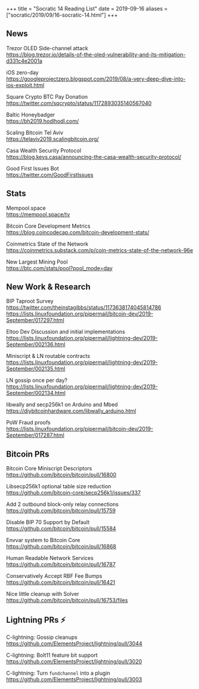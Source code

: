+++
title =  "Socratic 14 Reading List"
date = 2019-09-16
aliases = ["socratic/2019/09/16-socratic-14.html"]
+++

## News

Trezor OLED Side-channel attack  
<https://blog.trezor.io/details-of-the-oled-vulnerability-and-its-mitigation-d331c4e2001a>

iOS zero-day  
<https://googleprojectzero.blogspot.com/2019/08/a-very-deep-dive-into-ios-exploit.html>

Square Crypto BTC Pay Donation  
<https://twitter.com/sqcrypto/status/1172893035140567040>

Baltic Honeybadger  
<https://bh2019.hodlhodl.com/>

Scaling Bitcoin Tel Aviv  
<https://telaviv2019.scalingbitcoin.org/>

Casa Wealth Security Protocol  
<https://blog.keys.casa/announcing-the-casa-wealth-security-protocol/>

Good First Issues Bot  
<https://twitter.com/GoodFirstIssues>


## Stats

Mempool.space  
<https://mempool.space/tv>

Bitcoin Core Development Metrics  
<https://blog.coincodecap.com/bitcoin-development-stats/>

Coinmetrics State of the Network  
<https://coinmetrics.substack.com/p/coin-metrics-state-of-the-network-96e>

New Largest Mining Pool  
<https://btc.com/stats/pool?pool_mode=day>


## New Work & Research

BIP Taproot Survey  
<https://twitter.com/theinstagibbs/status/1173638174045814786>  
<https://lists.linuxfoundation.org/pipermail/bitcoin-dev/2019-September/017297.html>

Eltoo Dev Discussion and initial implementations  
<https://lists.linuxfoundation.org/pipermail/lightning-dev/2019-September/002136.html>

Miniscript & LN routable contracts  
<https://lists.linuxfoundation.org/pipermail/lightning-dev/2019-September/002135.html>

LN gossip once per day?  
<https://lists.linuxfoundation.org/pipermail/lightning-dev/2019-September/002134.html>

libwally and secp256k1 on Arduino and Mbed  
<https://diybitcoinhardware.com/libwally_arduino.html>

PoW Fraud proofs  
<https://lists.linuxfoundation.org/pipermail/bitcoin-dev/2019-September/017287.html>


## Bitcoin PRs

Bitcoin Core Miniscript Descriptors  
<https://github.com/bitcoin/bitcoin/pull/16800>

Libsecp256k1 optional table size reduction  
<https://github.com/bitcoin-core/secp256k1/issues/337>

Add 2 outbound block-only relay connections  
<https://github.com/bitcoin/bitcoin/pull/15759>

Disable BIP 70 Support by Default  
<https://github.com/bitcoin/bitcoin/pull/15584>

Envvar system to Bitcoin Core  
<https://github.com/bitcoin/bitcoin/pull/16868>

Human Readable Network Services  
<https://github.com/bitcoin/bitcoin/pull/16787>

Conservatively Accept RBF Fee Bumps  
<https://github.com/bitcoin/bitcoin/pull/16421>

Nice little cleanup with Solver  
<https://github.com/bitcoin/bitcoin/pull/16753/files>


## Lightning PRs ⚡

C-lightning: Gossip cleanups  
<https://github.com/ElementsProject/lightning/pull/3044>

C-lightning: Bolt11 feature bit support  
<https://github.com/ElementsProject/lightning/pull/3020>

C-lightning: Turn `fundchannel` into a plugin  
<https://github.com/ElementsProject/lightning/pull/3003>